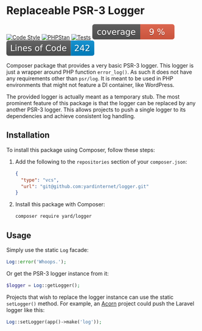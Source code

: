 # Replaceable PSR-3 Logger

[![Code Style](https://github.com/yardinternet/logger/actions/workflows/format-php.yml/badge.svg?no-cache)](https://github.com/yardinternet/logger/actions/workflows/format-php.yml)
[![PHPStan](https://github.com/yardinternet/logger/actions/workflows/phpstan.yml/badge.svg?no-cache)](https://github.com/yardinternet/logger/actions/workflows/phpstan.yml)
[![Tests](https://github.com/yardinternet/logger/actions/workflows/run-tests.yml/badge.svg?no-cache)](https://github.com/yardinternet/logger/actions/workflows/run-tests.yml)
[![Code Coverage Badge](https://github.com/yardinternet/logger/blob/badges/coverage.svg)](https://github.com/yardinternet/logger/actions/workflows/badges.yml)
[![Lines of Code Badge](https://github.com/yardinternet/logger/blob/badges/lines-of-code.svg)](https://github.com/yardinternet/logger/actions/workflows/badges.yml)

Composer package that provides a very basic PSR-3 logger. This logger is just a wrapper around PHP function `error_log()`. As such it does not have any requirements other than `psr/log`. It is meant to be used in PHP environments that might not feature a DI container, like WordPress. 

The provided logger is actually meant as a temporary stub. The most prominent feature of this package is that the logger can be replaced by any another PSR-3 logger. This allows projects to push a single logger to its dependencies and achieve consistent log handling.

## Installation

To install this package using Composer, follow these steps:

1. Add the following to the `repositories` section of your `composer.json`:

    ```json
    {
      "type": "vcs",
      "url": "git@github.com:yardinternet/logger.git"
    }
    ```

2. Install this package with Composer:

    ```sh
    composer require yard/logger
    ```
## Usage

Simply use the static `Log` facade:

```php
Log::error('Whoops.');
```

Or get the PSR-3 logger instance from it:

```php
$logger = Log::getLogger();
```

Projects that wish to replace the logger instance can use the static `setLogger()` method. For example, an [Acorn](https://roots.io/acorn/) project could push the Laravel logger like this:

```php
Log::setLogger(app()->make('log'));
```
